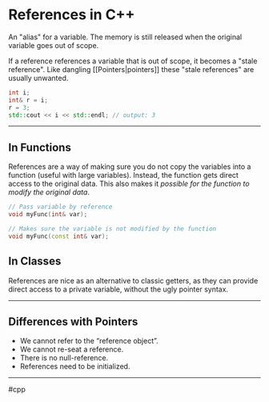 # References in C++
An "alias" for a variable. The memory is still released when the original variable goes out of scope.

If a reference references a variable that is out of scope, it becomes a "stale reference". Like dangling [[Pointers|pointers]] these "stale references" are usually unwanted.

```cpp
int i;
int& r = i;
r = 3;
std::cout << i << std::endl; // output: 3

```

---

## In Functions
References are a way of making sure you do not copy the variables into a function (useful with large variables). Instead, the function gets direct access to the original data. This also makes it *possible for the function to modify the original data*.
```cpp
// Pass variable by reference
void myFunc(int& var);

// Makes sure the variable is not modified by the function
void myFunc(const int& var); 
```

## In Classes
References are nice as an alternative to classic getters, as they can provide direct access to a private variable, without the ugly pointer syntax.

---

## Differences with Pointers
- We cannot refer to the “reference object”.
- We cannot re-seat a reference.
- There is no null-reference.
- References need to be initialized.

---
#cpp
